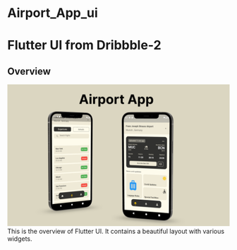 # Airport_App_ui
# Flutter UI from Dribbble-2

## Overview

![Page 1](assets/md_images/Frame%2010.png)
This is the overview of Flutter UI. It contains a beautiful layout with various widgets.



